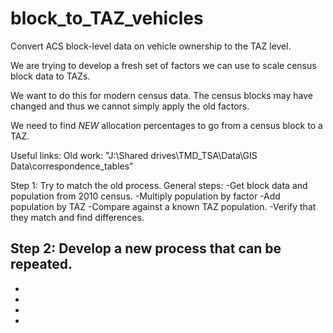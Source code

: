 # block_to_TAZ_vehicles
Convert ACS block-level data on vehicle ownership to the TAZ level.

We are trying to develop a fresh set of factors we can use to scale census block data to TAZs. 

We want to do this for modern census data. The census blocks may have changed and thus we cannot simply apply the old factors.

We need to find *NEW* allocation percentages to go from a census block to a TAZ. 

Useful links:
Old work: "J:\Shared drives\TMD_TSA\Data\GIS Data\correspondence_tables"

Step 1:
Try to match the old process.
General steps: 
-Get block data and population from 2010 census.
-Multiply population by factor
-Add population by TAZ
-Compare against a known TAZ population.
-Verify that they match and find differences.

Step 2:
Develop a new process that can be repeated.
-
-
-
-
-
